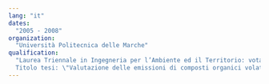 ```yaml
---
lang: "it"
dates:
  "2005 - 2008"
organization:
  "Università Politecnica delle Marche"
qualification:
  "Laurea Triennale in Ingegneria per l’Ambiente ed il Territorio: votazione finale di 110/110 e lode.
  Titolo tesi: \"Valutazione delle emissioni di composti organici volatili da attività industriali\""
---
```

